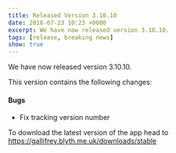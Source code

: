 ```yaml
---
title: Released Version 3.10.10
date: 2018-07-23 10:23 +0000
excerpt: We have now released version 3.10.10.
tags: [release, breaking news]
show: true
---
```


We have now released version 3.10.10.

This version contains the following changes:

#### Bugs

* Fix tracking version number


To download the latest version of the app head to <https://gallifrey.blyth.me.uk/downloads/stable>
